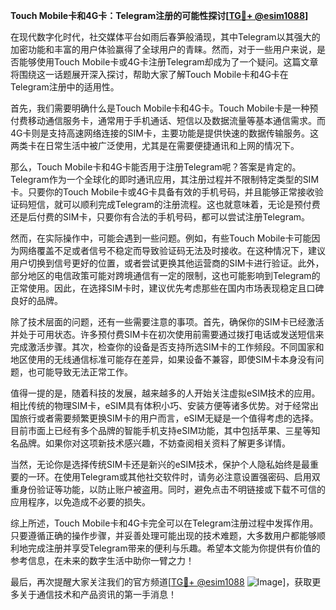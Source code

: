 **Touch Mobile卡和4G卡：Telegram注册的可能性探讨[[TG💪+ @esim1088](https://t.me/s/esim1088)]**

在现代数字化时代，社交媒体平台如雨后春笋般涌现，其中Telegram以其强大的加密功能和丰富的用户体验赢得了全球用户的青睐。然而，对于一些用户来说，是否能够使用Touch Mobile卡或4G卡注册Telegram却成为了一个疑问。这篇文章将围绕这一话题展开深入探讨，帮助大家了解Touch Mobile卡和4G卡在Telegram注册中的适用性。

首先，我们需要明确什么是Touch Mobile卡和4G卡。Touch Mobile卡是一种预付费移动通信服务卡，通常用于手机通话、短信以及数据流量等基本通信需求。而4G卡则是支持高速网络连接的SIM卡，主要功能是提供快速的数据传输服务。这两类卡在日常生活中被广泛使用，尤其是在需要便捷通讯和上网的情况下。

那么，Touch Mobile卡和4G卡能否用于注册Telegram呢？答案是肯定的。Telegram作为一个全球化的即时通讯应用，其注册过程并不限制特定类型的SIM卡。只要你的Touch Mobile卡或4G卡具备有效的手机号码，并且能够正常接收验证码短信，就可以顺利完成Telegram的注册流程。这也就意味着，无论是预付费还是后付费的SIM卡，只要你有合法的手机号码，都可以尝试注册Telegram。

然而，在实际操作中，可能会遇到一些问题。例如，有些Touch Mobile卡可能因为网络覆盖不足或者信号不稳定而导致验证码无法及时接收。在这种情况下，建议用户切换到信号更好的位置，或者尝试更换其他运营商的SIM卡进行验证。此外，部分地区的电信政策可能对跨境通信有一定的限制，这也可能影响到Telegram的正常使用。因此，在选择SIM卡时，建议优先考虑那些在国内市场表现稳定且口碑良好的品牌。

除了技术层面的问题，还有一些需要注意的事项。首先，确保你的SIM卡已经激活并处于可用状态。许多预付费SIM卡在初次使用前需要通过拨打电话或发送短信来完成激活步骤。其次，检查你的设备是否支持所选SIM卡的工作频段。不同国家和地区使用的无线通信标准可能存在差异，如果设备不兼容，即使SIM卡本身没有问题，也可能导致无法正常工作。

值得一提的是，随着科技的发展，越来越多的人开始关注虚拟eSIM技术的应用。相比传统的物理SIM卡，eSIM具有体积小巧、安装方便等诸多优势。对于经常出国旅行或者需要频繁更换SIM卡的用户而言，eSIM无疑是一个值得考虑的选择。目前市面上已经有多个品牌的智能手机支持eSIM功能，其中包括苹果、三星等知名品牌。如果你对这项新技术感兴趣，不妨查阅相关资料了解更多详情。

当然，无论你是选择传统SIM卡还是新兴的eSIM技术，保护个人隐私始终是最重要的一环。在使用Telegram或其他社交软件时，请务必注意设置强密码、启用双重身份验证等功能，以防止账户被盗用。同时，避免点击不明链接或下载不可信的应用程序，以免造成不必要的损失。

综上所述，Touch Mobile卡和4G卡完全可以在Telegram注册过程中发挥作用。只要遵循正确的操作步骤，并妥善处理可能出现的技术难题，大多数用户都能够顺利地完成注册并享受Telegram带来的便利与乐趣。希望本文能为你提供有价值的参考信息，在未来的数字生活中助你一臂之力！

最后，再次提醒大家关注我们的官方频道[[TG💪+ @esim1088](https://t.me/s/esim1088) ![Image](https://i.postimg.cc/4NQfJmqS/Snipaste-2025-05-13-00-14-12.png)]，获取更多关于通信技术和产品资讯的第一手消息！